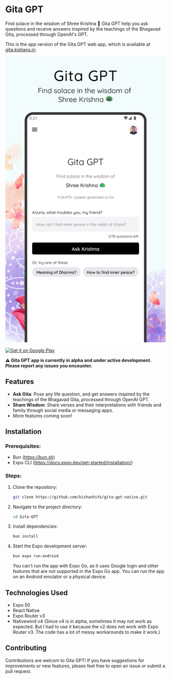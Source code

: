 # Gita GPT

Find solace in the wisdom of Shree Krishna 🦚
Gita GPT help you ask questions and receive answers inspired by the teachings of the Bhagavad Gita, processed through OpenAI's GPT.

This is the app version of the Gita GPT web app, which is available at [gita.kishans.in](https://gita.kishans.in).

![Gita GPT](./screenshot.png)

<a href="https://play.google.com/store/apps/details?id=com.kishans.gitagpt&pcampaignid=pcampaignidMKT-Other-global-all-co-prtnr-py-PartBadge-Mar2515-1">
              <img
                className="mx-auto h-20"
                alt="Get it on Google Play"
                src="https://play.google.com/intl/en_us/badges/static/images/badges/en_badge_web_generic.png"
              />
</a>


**⚠️ Gita GPT app is currently in alpha and under active development. Please report any issues you encounter.**


## Features

- **Ask Gita**: Pose any life question, and get answers inspired by the teachings of the Bhagavad Gita, processed through OpenAI GPT.
- **Share Wisdom**: Share verses and their interpretations with friends and family through social media or messaging apps.
- More features coming soon!


## Installation

### Prerequisites:

- Bun (https://bun.sh)
- Expo CLI (https://docs.expo.dev/get-started/installation/)

### Steps:

1. Clone the repository:
    ```bash
    git clone https://github.com/kishanhitk/gita-gpt-native.git
    ```

2. Navigate to the project directory:
    ```bash
    cd Gita-GPT
    ```

3. Install dependencies:
    ```bash
    bun install
    ```

4. Start the Expo development server:
    ```bash
    bun expo run:android
    ```
    You can't run the app with Expo Go, as it uses Google login and other features that are not supported in the Expo Go app. You can run the app on an Android emulator or a physical device.


## Technologies Used

- Expo 50 
- React Native
- Expo Router v3
- Nativewind v4 (Since v4 is in alpha, sometimes it may not work as expected. But I had to use it because the v2 does not work with Expo Router v3. The code has a lot of messy workarounds to make it work.)


## Contributing

Contributions are welcom to Gita GPT! If you have suggestions for improvements or new features, please feel free to open an issue or submit a pull request.

